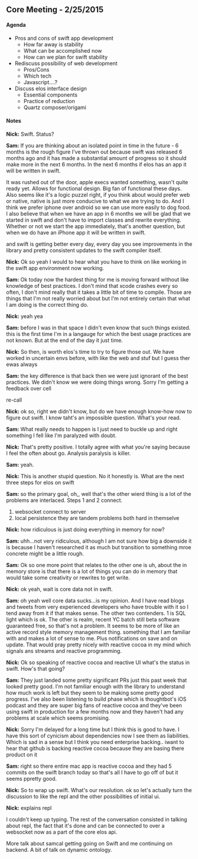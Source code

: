 Core Meeting - 2/25/2015
------------------------

#### Agenda
 * Pros and cons of swift app development
    * How far away is stability
    * What can be accomplished now
    * How can we plan for swift stability
 * Rediscuss possibility of web development
    * Pros/Cons
    * Which tech
    * Javascript....?
 * Discuss elos interface design
    * Essential components
    * Practice of reduction
    * Quartz composer/origami

#### Notes

**Nick:** Swift. Status?

**Sam:** If you are thinking about an isolated point in time in the future - 6 months is the rough figure I've thrown out because swift was released 6 months ago and it has made a substantial amount of progress so it should make more in the next 6 months. In the next 6 months if elos has an app it will be written in swift.

It was rushed out of the door, apple execs wanted something, wasn't quite ready yet. Allows for functional design. Big fan of functional these days. Also seems like it's a logic puzzel right, if you think about would prefer web or native, native is just more conducive to what we are trying to do. And I think we prefer iphone over android so we can use more easily to dog food. I also believe that when we have an app in 6 months we will be glad that we started in swift and don't have to import classes and rewrite everything. Whether or not we start the app immediately, that's another question, but when we do have an iPhone app it will be written in swift.

and swift is getting better every day, every day you see improvements in the library and pretty consistent updates to the swift compiler itself. 

**Nick:** Ok so yeah I would to hear what you have to think on like working in the swift app environment now working.

**Sam:** Ok today now the hardest thing for me is moving forward without like knowledge of best practices. I don't mind that xcode crashes every so often, I don't mind really that it takes  a little bit of time to compile. Those are things that I'm not really worried about but I'm not entirely certain that what I am doing is the correct thing do.

**Nick:** yeah yea

**Sam:** before I was in that space I didn't even know that such things existed. this is the first time I'm in a langauge for which the best usage practices are not known. But at the end of the day it just time.

**Nick:** So then, is worth elos's time to try to figure those out. We have worked in uncertain envs before, with like the web and stuf but I guess ther ewas always

**Sam:** the key difference is that back then we were just ignorant of the best practices. We didn't know we were doing things wrong. Sorry I'm getting a feedback over cell

re-call

**Nick:** ok so, right we didn't know, but do we have enough know-how now to figure out swift. I know taht's an impossible question. What's your read.

**Sam:** What really needs to happen is I just need to buckle up and right something I fell like I'm paralyzed with doubt. 

**Nick:** That's pretty positive. I totally agree with what you're saying because I feel the often about go. Analysis paralysis is killer.

**Sam:** yeah.

**Nick:** This is another stupid question. No it honestly is. What are the next three steps for elos on swift

**Sam:** so the primary goal, oh,, well that's the other wierd thing is a lot of the problems are interlaced. Steps 1 and 2 connect.

1. websocket connect to server
2. local persistence
they are tandem problems both hard in themselve

**Nick:** how ridiculous is just doing everything in memory for now?

**Sam:** uhh...not very ridiculous, although I am not sure how big a downside it is because I haven't researched it as much but transition to something mroe concrete might be a little rough.

**Sam:** Ok so one more point that relates to the other one is uh, about the in memory store is that there is a lot of  things you can do in memory that would take some creativity or rewrites to get write.

**Nick:** ok yeah, wait is core data not in swift.

**Sam:** oh yeah well core data sucks...is my opinion. And I have read blogs and tweets from very experienced developers who have trouble with it so I tend away from it if that makes sense. The other two contenders. 1 is SQL light which is ok. The other is realm, recent YC batch still beta software guaranteed free, so that's not a problem. It seems to be more of like an active record style memory management thing. something that I am familiar with and makes a lot of sense to me. Plus notifications on save and on update. That would pray pretty nicely with reactive cocoa in my mind which signals ans streams and reactive programming.

**Nick:** Ok so speaking of reactive cocoa and reactive UI what's the status in swift. How's that going? 

**Sam:** They just landed some pretty significant PRs just this past week that looked pretty good. I'm not familiar enough with the library to understand how much work is left but they seem to be making some pretty good progress. I've also been listening to build phase which is thoughtbot's iOS podcast and they are super big fans of reactive cocoa and they've been using swift in production for a few months now and they haven't had any problems at scale which seems promising.

**Nick:** Sorry I'm delayed for a long time but I think this is good to have. I have this sort of cynicism about dependencies now I see them as liabilities. Which is sad in a sense but I think you need enterprise backing.. iwant to hear that github is backing reactive cocoa because they are basing there product on it

**Sam:** right so there entire mac app is reactive cocoa and they had 5 commits on the swift branch today so that's all I have to go off of but it seems ppretty good.

**Nick:** So to wrap up swift. What's our resolution. ok so let's actually turn the discussion to like the repl and the other possibilities of initial ui.

**Nick:** explains repl

I couldn't keep up typing. The rest of the conversation consisted in talking about repl, the fact that it's done and can be connected to over a websocket now as a part of the core elos api. 

More talk about samcal getting going on Swift and me continuing on backend. A bit of talk on dynamic ontology.
